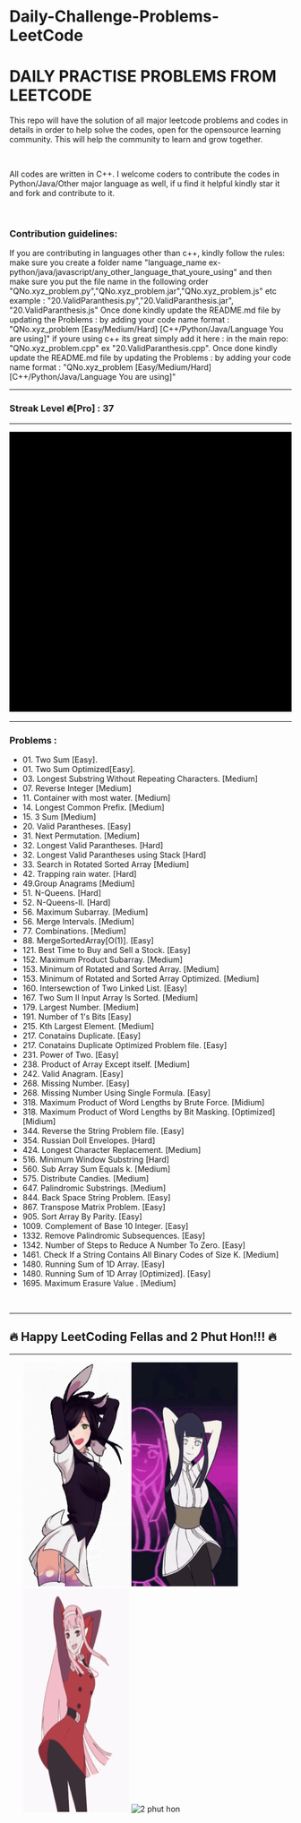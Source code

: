 # Daily-Challenge-Problems-LeetCode
<h1>DAILY PRACTISE PROBLEMS FROM LEETCODE</h1>
<p>This repo will have the solution of all major leetcode problems and codes in details in order to help solve the codes, open for the opensource learning community. This will help the community to learn and grow together.</p><br><p>All codes are written in C++. I welcome coders to contribute the codes in Python/Java/Other major language as well, if u find it helpful kindly star it and fork and contribute to it.</p><br>

<h3>Contribution guidelines:</h3>
<p>
If you are contributing in languages other than c++, kindly follow the rules:
make sure you create a folder name "language_name ex-python/java/javascript/any_other_language_that_youre_using" and then make sure you put the file name in the following order "QNo.xyz_problem.py","QNo.xyz_problem.jar","QNo.xyz_problem.js" etc example :
"20.ValidParanthesis.py","20.ValidParanthesis.jar", "20.ValidParanthesis.js"
Once done kindly update the README.md file by updating the Problems : by adding your code name format : "QNo.xyz_problem [Easy/Medium/Hard] [C++/Python/Java/Language You are using]" 
if youre using c++ its great simply add it here : in the main repo:
"QNo.xyz_problem.cpp" ex "20.ValidParanthesis.cpp".
Once done kindly update the README.md file by updating the Problems : by adding your code name format : "QNo.xyz_problem [Easy/Medium/Hard] [C++/Python/Java/Language You are using]" 
</p>

<hr>

<h3>Streak Level 🔥[Pro] : 37</h3>

<hr>

<img src="https://github.com/frostbyte012/Daily-Problems-LeetCode/blob/main/leetcode-dance-2phut-hon/anime-anime-girl.gif" alt="2 phut hon" width="1000" height="500">

<hr>

<h3>Problems :</h3>

<ul>
<li>01. Two Sum [Easy].</li>
<li>01. Two Sum Optimized[Easy].</li>
<li>03. Longest Substring Without Repeating Characters. [Medium]</li>
<li>07. Reverse Integer [Medium]</li>
<li>11. Container with most water. [Medium]</li>
<li>14. Longest Common Prefix. [Medium]</li>
<li>15. 3 Sum [Medium]</li>
<li>20. Valid Parantheses. [Easy]</li>
<li>31. Next Permutation. [Medium]</li>
<li>32. Longest Valid Parantheses. [Hard]</li>
<li>32. Longest Valid Parantheses using Stack [Hard] </li>
<li>33. Search in Rotated Sorted Array [Medium] </li>
<li>42. Trapping rain water. [Hard]</li>
<li>49.Group Anagrams [Medium]</li>
<li>51. N-Queens. [Hard] </li>
<li>52. N-Queens-II. [Hard] </li>
<li>56. Maximum Subarray. [Medium] </li>
<li>56. Merge Intervals. [Medium] </li>
<li>77. Combinations. [Medium]</li>
<li>88. MergeSortedArray[O(1)]. [Easy] </li>
<li>121. Best Time to Buy and Sell a Stock. [Easy] </li>
<li>152. Maximum Product Subarray. [Medium] </li>
<li>153. Minimum of Rotated and Sorted Array. [Medium] </li>
<li>153. Minimum of Rotated and Sorted Array Optimized. [Medium] </li>
<li>160. Intersewction of Two Linked List. [Easy] </li>
<li>167. Two Sum II Input Array Is Sorted. [Medium] </li>
<li>179. Largest Number. [Medium] </li>
<li>191. Number of 1's Bits  [Easy]</li>
<li>215. Kth Largest Element.  [Medium]</li>
<li>217. Conatains Duplicate.  [Easy]</li>
<li>217. Conatains Duplicate Optimized Problem file. [Easy]</li>
<li>231. Power of Two. [Easy]</li>
<li>238. Product of Array Except itself. [Medium]</li>
<li>242. Valid Anagram. [Easy]</li>
<li>268. Missing Number.  [Easy]</li>
<li>268. Missing Number Using Single Formula.  [Easy]</li>
<li>318. Maximum Product of Word Lengths by Brute Force.  [Midium]</li>
<li>318. Maximum Product of Word Lengths by Bit Masking.  [Optimized][Midium]</li>
<li>344. Reverse the String Problem file. [Easy] </li>
<li>354. Russian Doll Envelopes. [Hard] </li>
<li>424. Longest Character Replacement. [Medium]</li>
<li>516. Minimum Window Substring [Hard]</li>
<li>560. Sub Array Sum Equals k. [Medium] </li>
<li>575. Distribute Candies. [Medium] </li>
<li>647. Palindromic Substrings. [Medium]</li>
<li>844. Back Space String Problem. [Easy]</li>
<li>867. Transpose Matrix Problem. [Easy]</li>
<li>905. Sort Array By Parity. [Easy] </li>
<li>1009. Complement of Base 10 Integer. [Easy] </li>
<li>1332. Remove Palindromic Subsequences. [Easy] </li>
<li>1342. Number of Steps to Reduce A Number To Zero. [Easy] </li>
<li>1461. Check If a String Contains All Binary Codes of Size K. [Medium]</li>
<li>1480. Running Sum of 1D Array. [Easy]</li>
<li>1480. Running Sum of 1D Array [Optimized]. [Easy]</li>
<li>1695. Maximum Erasure Value . [Medium]</li>
</ul>
<br>
<hr>
<h2>🔥 Happy LeetCoding Fellas and 2 Phut Hon!!! 🔥</h2>
<hr>

<ul>
<img src="https://github.com/frostbyte012/Daily-Problems-LeetCode/blob/main/leetcode-dance-2phut-hon/conejita-dance.gif" alt="2 phut hon"  width="190" height="400">
<img src="https://github.com/frostbyte012/Daily-Problems-LeetCode/blob/main/leetcode-dance-2phut-hon/hinata-naruto.gif" alt="2 phut hon"  width="190" height="400">
<img src="https://github.com/frostbyte012/Daily-Problems-LeetCode/blob/main/leetcode-dance-2phut-hon/zero-two-code002.gif" alt="2 phut hon" width="190" height="400">
<img src="https://github.com/frostbyte012/Daily-Problems-LeetCode/blob/main/leetcode-dance-2phut-hon/anime-dancing.gif" alt="2 phut hon" width="190" height="400">
</ul>



